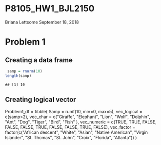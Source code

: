 P8105\_HW1\_BJL2150
================
Briana Lettsome
September 18, 2018

Problem 1
=========

Creating a data frame
---------------------

``` r
 samp = rnorm(10)
length(samp)
```

    ## [1] 10

Creating logical vector
-----------------------

Problem1\_df = tibble( Samp = runif(10, min=0, max=5), vec\_logical = c(samp&gt;2), vec\_char = c("Giraffe", "Elephant", "Lion", "Wolf", "Dolphin", "Ant", "Dog", "Tiger", "Bird", "Fish" ), vec\_numeric = c(TRUE, TRUE, FALSE, FALSE, FALSE, TRUE, FALSE, FALSE, TRUE, FALSE), vec\_factor = factor(c("African descent", "White", "Asian", "Native American", "Virgin Islander", "St. Thomas", "St. John", "Croix", "Florida", "Atlanta")) )
